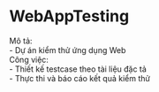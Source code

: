 # WebAppTesting  
Mô tả:  
    - Dự án kiểm thử ứng dụng Web  
Công việc:  
    - Thiết kế testcase theo tài liệu đặc tả  
    - Thực thi và báo cáo kết quả kiểm thử  
